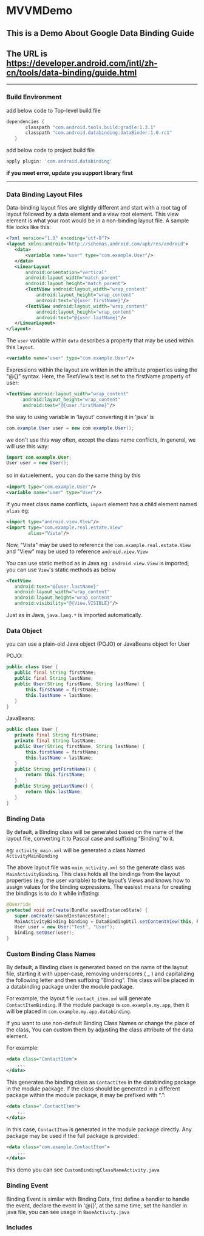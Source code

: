 # MVVMDemo
## This is a Demo About Google Data Binding Guide
## The URL is https://developer.android.com/intl/zh-cn/tools/data-binding/guide.html

---

### Build Environment

add below code to Top-level build file
```gradle
dependencies {
       classpath "com.android.tools.build:gradle:1.3.1"
       classpath "com.android.databinding:dataBinder:1.0-rc1"
   }
```
add below code to project build file
```gradle
apply plugin: 'com.android.databinding'
```
**if you meet error, update you support library first**

---

### Data Binding Layout Files

Data-binding layout files are slightly different and start with a root tag of layout
followed by a data element and a view root element.
This view element is what your root would be in a non-binding layout file.
A sample file looks like this:
```xml
<?xml version="1.0" encoding="utf-8"?>
<layout xmlns:android="http://schemas.android.com/apk/res/android">
   <data>
       <variable name="user" type="com.example.User"/>
   </data>
   <LinearLayout
       android:orientation="vertical"
       android:layout_width="match_parent"
       android:layout_height="match_parent">
       <TextView android:layout_width="wrap_content"
           android:layout_height="wrap_content"
           android:text="@{user.firstName}"/>
       <TextView android:layout_width="wrap_content"
           android:layout_height="wrap_content"
           android:text="@{user.lastName}"/>
   </LinearLayout>
</layout>
```
The `user` variable within `data` describes a property that may be used within this `layout`.
```xml
<variable name="user" type="com.example.User"/>
```
Expressions within the layout are written in the attribute properties using the “@{}” syntax.
Here, the TextView’s text is set to the firstName property of user:
```xml
<TextView android:layout_width="wrap_content"
      android:layout_height="wrap_content"
      android:text="@{user.firstName}"/>
```
the way to using variable in 'layout' converting it in 'java' is
```java
com.example.User user = new com.example.User();
```
we don't use this way often, except the class name conflicts,
In general, we will use this way:
```java
import com.example.User;
User user = new User();
```
so in `data`element，you can do the same thing by this
```xml
<import type="com.example.User"/>
<variable name="user" type="User"/>
```
If you meet class name conflicts, `import` element has a child element named `alias`
eg:
```xml
<import type="android.view.View"/>
<import type="com.example.real.estate.View"
        alias="Vista"/>
```
Now, "Vista" may be used to reference the `com.example.real.estate.View`
and "View" may be used to reference `android.view.View`

You can use static method as in Java
eg :  `android.view.View` is imported, you can use `View`'s static methods as below
```xml
<TextView
   android:text="@{user.lastName}"
   android:layout_width="wrap_content"
   android:layout_height="wrap_content"
   android:visibility="@{View.VISIBLE}"/>
```
Just as in Java, `java.lang.*` is imported automatically.

### Data Object

you can use a plain-old Java object (POJO) or JavaBeans object for User

POJO:
```java
public class User {
   public final String firstName;
   public final String lastName;
   public User(String firstName, String lastName) {
       this.firstName = firstName;
       this.lastName = lastName;
   }
}
```
JavaBeans:
```java
public class User {
   private final String firstName;
   private final String lastName;
   public User(String firstName, String lastName) {
       this.firstName = firstName;
       this.lastName = lastName;
   }
   public String getFirstName() {
       return this.firstName;
   }
   public String getLastName() {
       return this.lastName;
   }
}
```

### Binding Data

By default, a Binding class will be generated based on the name of the layout file,
converting it to Pascal case and suffixing “Binding” to it.

eg: `activity_main.xml` will be generated a class Named `ActivityMainBinding`

The above layout file was `main_activity.xml` so the generate class was `MainActivityBinding`.
This class holds all the bindings from the layout properties (e.g. the user variable)
to the layout’s Views and knows how to assign values for the binding expressions.
The easiest means for creating the bindings is to do it while inflating:
```java
@Override
protected void onCreate(Bundle savedInstanceState) {
   super.onCreate(savedInstanceState);
   MainActivityBinding binding = DataBindingUtil.setContentView(this, R.layout.main_activity);
   User user = new User("Test", "User");
   binding.setUser(user);
}
```

### Custom Binding Class Names

By default, a Binding class is generated based on the name of the layout file,
starting it with upper-case, removing underscores ( _ ) and
capitalizing the following letter and then suffixing “Binding”.
This class will be placed in a databinding package under the module package.

For example, the layout file `contact_item.xm`l will generate `ContactItemBinding`.
If the module package is `com.example.my.app`,
then it will be placed in `com.example.my.app.databinding`.

If you want to use non-default Binding Class Names or change the place of the class,
You can custom them by adjusting the class attribute of the data element.

For example:
```xml
<data class="ContactItem">
    ...
</data>
```

This generates the binding class as `ContactItem` in the databinding package in the module package.
If the class should be generated in a different package within the module package,
it may be prefixed with “.”:
```xml
<data class=".ContactItem">
    ...
</data>
```
In this case, `ContactItem` is generated in the module package directly.
Any package may be used if the full package is provided:
```xml
<data class="com.example.ContactItem">
    ...
</data>
```
this demo you can see `CustomBindingClassNameActivity.java`

### Binding Event

Binding Event is similar with Binding Data, first define a handler to handle the event,
declare the event in '@{}', at the same time, set the handler in java file,
you can see usage in `BaseActivity.java`


### Includes

